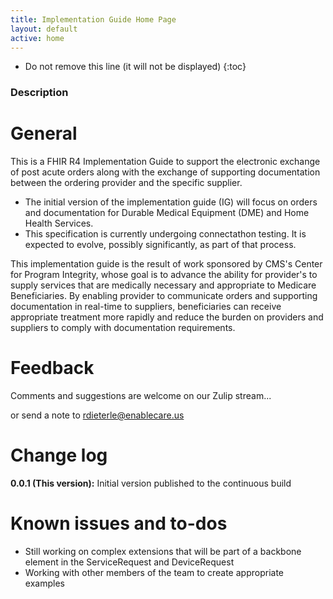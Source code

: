 ```yaml
---
title: Implementation Guide Home Page
layout: default
active: home
---
```


<!-- { :.no_toc } -->

<!-- TOC  the css styling for this is \pages\assets\css\project.css under 'markdown-toc'-->

* Do not remove this line (it will not be displayed)
{:toc}

<!-- end TOC -->

### Description

# General

This is a FHIR R4 Implementation Guide to support the electronic exchange of post acute orders along with the exchange of supporting documentation between the ordering provider and the specific supplier. 
* The initial version of the implementation guide (IG) will focus on orders and documentation for Durable Medical Equipment (DME) and Home Health Services.
* This specification is currently undergoing connectathon testing. It is expected to evolve, possibly significantly, as part of that process.

This implementation guide is the result of work sponsored by CMS's Center for Program Integrity, whose goal is to advance the ability for provider's to supply services that are medically necessary and appropriate to Medicare Beneficiaries. By enabling provider to communicate orders and supporting documentation in real-time to suppliers, beneficiaries can receive appropriate treatment more rapidly and reduce the burden on providers and suppliers to comply with documentation requirements. 
# Feedback
Comments and suggestions are welcome on our Zulip stream...

or send a note to rdieterle@enablecare.us

# Change log

**0.0.1 (This version):** Initial version published to the continuous build 

# Known issues and to-dos

* Still working on complex extensions that will be part of a backbone element in the ServiceRequest and DeviceRequest
* Working with other members of the team to create appropriate examples 


